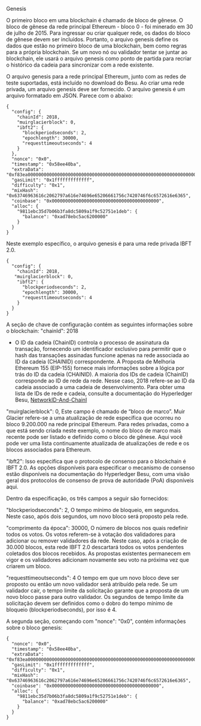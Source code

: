 Genesis 

O primeiro bloco em uma blockchain é chamado de bloco de gênese. O bloco de gênese da rede principal Ethereum - bloco 0 - foi minerado em 30 de julho de 2015. Para ingressar ou criar qualquer rede, os dados do bloco de gênese devem ser incluídos. Portanto, o arquivo genesis define os dados que estão no primeiro bloco de uma blockchain, bem como regras para a própria blockchain. Se um novo nó ou validador tentar se juntar ao blockchain, ele usará o arquivo genesis como ponto de partida para recriar o histórico da cadeia para sincronizar com a rede existente.

O arquivo genesis para a rede principal Ethereum, junto com as redes de teste suportadas, está incluído no download do Besu. Ao criar uma rede privada, um arquivo genesis deve ser fornecido. O arquivo genesis é um arquivo formatado em JSON. Parece com o abaixo:

```
{
  "config": {
    "chainId": 2018,
    "muirglacierblock": 0,
    "ibft2": {
      "blockperiodseconds": 2,
      "epochlength": 30000,
      "requesttimeoutseconds": 4
    }
  },
  "nonce": "0x0",
  "timestamp": "0x58ee40ba",
  "extraData": "0xf83ea00000000000000000000000000000000000000000000000000000000000000000d5949811ebc35d7b06b3fa8dc5809a1f9c52751e1deb808400000000c0",
  "gasLimit": "0x1fffffffffffff",
  "difficulty": "0x1",
  "mixHash": "0x63746963616c2062797a616e74696e65206661756c7420746f6c6572616e6365",
  "coinbase": "0x0000000000000000000000000000000000000000",
  "alloc": {
    "9811ebc35d7b06b3fa8dc5809a1f9c52751e1deb": {
      "balance": "0xad78ebc5ac6200000"
    }
  }
}

```

Neste exemplo específico, o arquivo genesis é para uma rede privada IBFT 2.0.

```
{
  "config": {
    "chainId": 2018,
   "muirglacierblock": 0,
    "ibft2": {
      "blockperiodseconds": 2,
      "epochlength": 30000,
      "requesttimeoutseconds": 4
    }
  }
}
```

A seção de chave de configuração contém as seguintes informações sobre o blockchain: "chainId": 2018

- O ID da cadeia (ChainID) controla o processo de assinatura da transação, fornecendo um identificador exclusivo para permitir que o hash das transações assinadas funcione apenas na rede associada ao ID da cadeia (CHAINID) correspondente. A Proposta de Melhoria Ethereum 155 (EIP-155) fornece mais informações sobre a lógica por trás do ID da cadeia (CHAINID). A maioria dos IDs de cadeia (ChainID) corresponde ao ID de rede da rede. Nesse caso, 2018 refere-se ao ID da cadeia associado a uma cadeia de desenvolvimento. Para obter uma lista de IDs de rede e cadeia, consulte a documentação do Hyperledger Besu, [NetworkID-And-ChainI](https://besu.hyperledger.org/en/stable/Concepts/NetworkID-And-ChainID/)


"muirglacierblock": 0,
Este campo é chamado de “bloco de marco”. Muir Glacier refere-se a uma atualização de rede específica que ocorreu no bloco 9.200.000 na rede principal Ethereum. Para redes privadas, como a que está sendo criada neste exemplo, o nome do bloco de marco mais recente pode ser listado e definido como o bloco de gênese. Aqui você pode ver uma lista continuamente atualizada de atualizações de rede e os blocos associados para Ethereum.

"ibft2":
Isso especifica que o protocolo de consenso para o blockchain é IBFT 2.0. As opções disponíveis para especificar o mecanismo de consenso estão disponíveis na documentação do Hyperledger Besu, com uma visão geral dos protocolos de consenso de prova de autoridade (PoA) disponíveis aqui.

Dentro da especificação, os três campos a seguir são fornecidos:

"blockperiodseconds": 2,
O tempo mínimo de bloqueio, em segundos. Neste caso, após dois segundos, um novo bloco será proposto pela rede.

"comprimento da época": 30000,
O número de blocos nos quais redefinir todos os votos. Os votos referem-se à votação dos validadores para adicionar ou remover validadores da rede. Neste caso, após a criação de 30.000 blocos, esta rede IBFT 2.0 descartará todos os votos pendentes coletados dos blocos recebidos. As propostas existentes permanecem em vigor e os validadores adicionam novamente seu voto na próxima vez que criarem um bloco.

"requesttimeoutseconds": 4
O tempo em que um novo bloco deve ser proposto ou então um novo validador será atribuído pela rede. Se um validador cair, o tempo limite da solicitação garante que a proposta de um novo bloco passe para outro validador. Os segundos de tempo limite da solicitação devem ser definidos como o dobro do tempo mínimo de bloqueio (blockperiodseconds), por isso é 4.


A segunda seção, começando com "nonce": "0x0", contém informações sobre o bloco genesis:

```
{
  "nonce": "0x0",
  "timestamp": "0x58ee40ba",
  "extraData": "0xf83ea00000000000000000000000000000000000000000000000000000000000000000d5949811ebc35d7b06b3fa8dc5809a1f9c52751e1deb808400000000c0",
  "gasLimit": "0x1fffffffffffff",
  "difficulty": "0x1",
  "mixHash": "0x63746963616c2062797a616e74696e65206661756c7420746f6c6572616e6365",
  "coinbase": "0x0000000000000000000000000000000000000000",
  "alloc": {
    "9811ebc35d7b06b3fa8dc5809a1f9c52751e1deb": {
      "balance": "0xad78ebc5ac6200000"
    }
  }
}
```